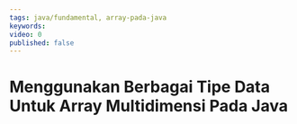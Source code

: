 ```yaml
---
tags: java/fundamental, array-pada-java
keywords: 
video: 0
published: false
---
```

# Menggunakan Berbagai Tipe Data Untuk Array Multidimensi Pada Java
